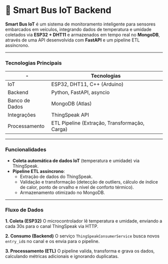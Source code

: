 # 🚌 Smart Bus IoT Backend

**Smart Bus IoT** é um sistema de monitoramento inteligente para sensores embarcados em veículos, integrando dados de temperatura e umidade coletados via **ESP32 + DHT11** e armazenados em tempo real no **MongoDB**, através de uma API desenvolvida com **FastAPI** e um pipeline ETL assíncrono.

---

### Tecnologias Principais

| - | Tecnologias |
|--------|--------------|
| IoT | ESP32, DHT11, C++ (Arduino) |
| Backend | Python, FastAPI, asyncio |
| Banco de Dados | MongoDB (Atlas) |
| Integrações | ThingSpeak API |
| Processamento | ETL Pipeline (Extração, Transformação, Carga) |

---

### Funcionalidades

- **Coleta automática de dados IoT** (temperatura e umidade) via ThingSpeak.
- **Pipeline ETL assíncrono**:
  - Extração de dados do ThingSpeak.
  - Validação e transformação (detecção de outliers, cálculo de índice de calor, ponto de orvalho e nível de conforto térmico).
  - Armazenamento otimizado no MongoDB.

---

### Fluxo de Dados

**1. Coleta (ESP32)**
O microcontrolador lê temperatura e umidade, enviando a cada 30s para o canal ThingSpeak via HTTP.

**2. Consumo (Backend)**
O serviço `ThingSpeakConsumerService` busca novos `entry_id`s no canal e os envia para o pipeline.

**3. Processamento (ETL)**
O pipeline valida, transforma e grava os dados, calculando métricas adicionais e ignorando duplicatas.
